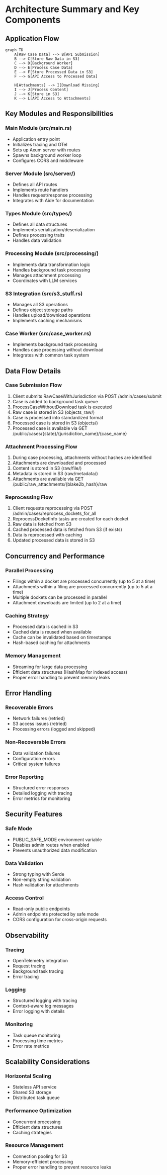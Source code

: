 # Architecture Summary and Key Components

## Application Flow

```mermaid
graph TD
    A[Raw Case Data] --> B[API Submission]
    B --> C[Store Raw Data in S3]
    C --> D[Background Worker]
    D --> E[Process Case Data]
    E --> F[Store Processed Data in S3]
    F --> G[API Access to Processed Data]
    
    H[Attachments] --> I[Download Missing]
    I --> J[Process Content]
    J --> K[Store in S3]
    K --> L[API Access to Attachments]
```

## Key Modules and Responsibilities

### Main Module (src/main.rs)
- Application entry point
- Initializes tracing and OTel
- Sets up Axum server with routes
- Spawns background worker loop
- Configures CORS and middleware

### Server Module (src/server/)
- Defines all API routes
- Implements route handlers
- Handles request/response processing
- Integrates with Aide for documentation

### Types Module (src/types/)
- Defines all data structures
- Implements serialization/deserialization
- Defines processing traits
- Handles data validation

### Processing Module (src/processing/)
- Implements data transformation logic
- Handles background task processing
- Manages attachment processing
- Coordinates with LLM services

### S3 Integration (src/s3_stuff.rs)
- Manages all S3 operations
- Defines object storage paths
- Handles upload/download operations
- Implements caching mechanisms

### Case Worker (src/case_worker.rs)
- Implements background task processing
- Handles case processing without download
- Integrates with common task system

## Data Flow Details

### Case Submission Flow
1. Client submits RawCaseWithJurisdiction via POST /admin/cases/submit
2. Case is added to background task queue
3. ProcessCaseWithoutDownload task is executed
4. Raw case is stored in S3 (objects_raw/)
5. Case is processed into standardized format
6. Processed case is stored in S3 (objects/)
7. Processed case is available via GET /public/cases/{state}/{jurisdiction_name}/{case_name}

### Attachment Processing Flow
1. During case processing, attachments without hashes are identified
2. Attachments are downloaded and processed
3. Content is stored in S3 (raw/file/)
4. Metadata is stored in S3 (raw/metadata/)
5. Attachments are available via GET /public/raw_attachments/{blake2b_hash}/raw

### Reprocessing Flow
1. Client requests reprocessing via POST /admin/cases/reprocess_dockets_for_all
2. ReprocessDocketInfo tasks are created for each docket
3. Raw data is fetched from S3
4. Cached processed data is fetched from S3 (if exists)
5. Data is reprocessed with caching
6. Updated processed data is stored in S3

## Concurrency and Performance

### Parallel Processing
- Filings within a docket are processed concurrently (up to 5 at a time)
- Attachments within a filing are processed concurrently (up to 5 at a time)
- Multiple dockets can be processed in parallel
- Attachment downloads are limited (up to 2 at a time)

### Caching Strategy
- Processed data is cached in S3
- Cached data is reused when available
- Cache can be invalidated based on timestamps
- Hash-based caching for attachments

### Memory Management
- Streaming for large data processing
- Efficient data structures (HashMap for indexed access)
- Proper error handling to prevent memory leaks

## Error Handling

### Recoverable Errors
- Network failures (retried)
- S3 access issues (retried)
- Processing errors (logged and skipped)

### Non-Recoverable Errors
- Data validation failures
- Configuration errors
- Critical system failures

### Error Reporting
- Structured error responses
- Detailed logging with tracing
- Error metrics for monitoring

## Security Features

### Safe Mode
- PUBLIC_SAFE_MODE environment variable
- Disables admin routes when enabled
- Prevents unauthorized data modification

### Data Validation
- Strong typing with Serde
- Non-empty string validation
- Hash validation for attachments

### Access Control
- Read-only public endpoints
- Admin endpoints protected by safe mode
- CORS configuration for cross-origin requests

## Observability

### Tracing
- OpenTelemetry integration
- Request tracing
- Background task tracing
- Error tracing

### Logging
- Structured logging with tracing
- Context-aware log messages
- Error logging with details

### Monitoring
- Task queue monitoring
- Processing time metrics
- Error rate metrics

## Scalability Considerations

### Horizontal Scaling
- Stateless API service
- Shared S3 storage
- Distributed task queue

### Performance Optimization
- Concurrent processing
- Efficient data structures
- Caching strategies

### Resource Management
- Connection pooling for S3
- Memory-efficient processing
- Proper error handling to prevent resource leaks
